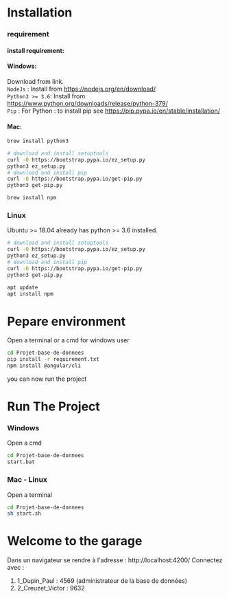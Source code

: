 # Installation
### requirement
#### install requirement:
#### Windows:
Download from link. \
`NodeJs` : Install from https://nodejs.org/en/download/ \
`Python3 >= 3.6`: Install from https://www.python.org/downloads/release/python-379/ \
`Pip` : For Python : to install pip see https://pip.pypa.io/en/stable/installation/

#### Mac:
```bash
brew install python3

# download and install setuptools
curl -O https://bootstrap.pypa.io/ez_setup.py
python3 ez_setup.py
# download and install pip
curl -O https://bootstrap.pypa.io/get-pip.py
python3 get-pip.py

brew install npm
```

### Linux
Ubuntu >= 18.04 already has python >= 3.6 installed.
```bash
# download and install setuptools
curl -O https://bootstrap.pypa.io/ez_setup.py
python3 ez_setup.py
# download and install pip
curl -O https://bootstrap.pypa.io/get-pip.py
python3 get-pip.py

apt update
apt install npm
```

# Pepare environment
Open a terminal or a cmd for windows user
```bash
cd Projet-base-de-donnees
pip install -r requirement.txt
npm install @angular/cli
```
you can now run the project

# Run The Project
### Windows
Open a cmd
```bash
cd Projet-base-de-donnees
start.bat
```
### Mac - Linux
Open a terminal
```bash
cd Projet-base-de-donnees
sh start.sh
```
# Welcome to the garage
Dans un navigateur se rendre à l'adresse : http://localhost:4200/
Connectez avec : 
1) 1_Dupin_Paul : 4569 (administrateur de la base de données)
2) 2_Creuzet_Victor : 9632